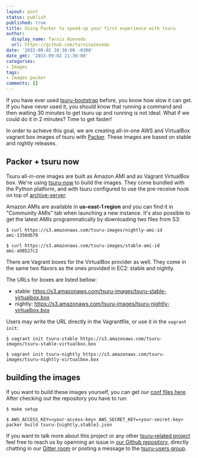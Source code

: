 ```yaml
---
layout: post
status: publish
published: true 
title: Using Packer to speed-up your first experience with tsuru
author:
  display_name: Tarsis Azevedo
  url: https://github.com/tarsisazevedo
date: '2015-09-02 18:30:00 -0300'
date_gmt: '2015-09-02 21:30:00'
categories:
- Images
tags:
- images packer
comments: []
---
```


If you have ever used
[tsuru-bootstrap](https://github.com/tsuru/tsuru-bootstrap) before, you know
how slow it can get. If you have never used it, you should know that running a
command and then waiting 30 minutes to get tsuru up and running is not ideal.
What if we could do it in 2 minutes? Time to get faster!

In order to achieve this goal, we are creating all-in-one AWS and VirtualBox vagrant
box images of tsuru with [Packer](https://packer.io). These images are based on
stable and nightly releases.

## Packer + tsuru now

Tsuru all-in-one images are built as Amazon AMI and as Vagrant VirtualBox
box. We're using [tsuru-now](https://github.com/tsuru/now) to build the
images. They come bundled with the Python platform, and with tsuru
configured to use the pre-receive hook on top of
[archive-server](https://github.com/tsuru/archive-server).

Amazon AMIs are available in **us-east-1 region** and you can find it in
"Community AMIs" tab when launching a new instance. It's also possible to get the 
latest AMIs programmatically by downloading two files from S3:

    $ curl https://s3.amazonaws.com/tsuru-images/nightly-ami-id
    ami-1350d678

    $ curl https://s3.amazonaws.com/tsuru-images/stable-ami-id
    ami-a98527c2

There are Vagrant boxes for the VirtualBox provider as well. They come in the
same two flavors as the ones provided in EC2: stable and nightly.

The URLs for boxes are listed bellow:

* stable: https://s3.amazonaws.com/tsuru-images/tsuru-stable-virtualbox.box
* nightly: https://s3.amazonaws.com/tsuru-images/tsuru-nightly-virtualbox.box

Users may write the URL directly in the Vagrantfile, or use it in the ``vagrant init``:

    $ vagrant init tsuru-stable https://s3.amazonaws.com/tsuru-images/tsuru-stable-virtualbox.box

    $ vagrant init tsuru-nightly https://s3.amazonaws.com/tsuru-images/tsuru-nightly-virtualbox.box


## building the images

If you want to build these images yourself, you can get our [conf files here](https://github.com/tsuru/tsuru-packer).
After checking out the repository you have to run:

    $ make setup

    $ AWS_ACCESS_KEY=<your-access-key> AWS_SECRET_KEY=<your-secret-key> packer build tsuru-{nightly,stable}.json

If you want to talk more about this project or any other [tsuru-related project](https://github.com/tsuru) feel free to reach us
by openning an issue in [our Github repository](https://github.com/tsuru/tsuru/issues), directly chatting in our [Gitter room](gitter.im/tsuru/tsuru) or
posting a message to the [tsuru-users group](https://groups.google.com/forum/#!forum/tsuru-users).
